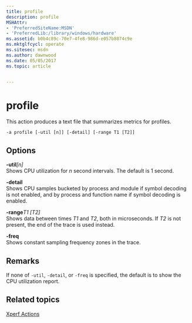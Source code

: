 ```yaml
---
title: profile
description: profile
MSHAttr:
- 'PreferredSiteName:MSDN'
- 'PreferredLib:/library/windows/hardware'
ms.assetid: b0b4c89c-70e7-4fe8-986d-e057b8074c9e
ms.mktglfcycl: operate
ms.sitesec: msdn
ms.author: dawnwood
ms.date: 05/05/2017
ms.topic: article


---
```


# profile


This action produces a text file that summarizes metrics for profiles.

```
-a profile [-util [n]] [-detail] [-range T1 [T2]]
```

## Options


<a href="" id="-util-n-"></a>**-util**<em>\[n\]</em>  
Shows CPU utilization for *n* second intervals. The default is 1 second.

<a href="" id="-detail"></a>**-detail**  
Shows CPU samples bucketed by process and module if symbol decoding is not enabled, and by process and function name if symbol decoding is enabled.

<a href="" id="-ranget1--t2-"></a>**-range***T1 \[T2\]*  
Shows data between times *T1* and *T2*, both in microseconds. If *T2* is not present, the end of the trace is used instead.

<a href="" id="-freq"></a>**-freq**  
Shows constant sampling frequency zones in the trace.

## Remarks


If none of `-util`, `-detail`, or `-freq` is specified, the default is to show the CPU utilization report.

## Related topics


[Xperf Actions](xperf-actions.md)

 

 







